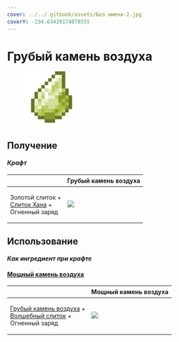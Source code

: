```yaml
---
cover: ../../.gitbook/assets/Без имени-2.jpg
coverY: -234.63428174878555
---
```


# Грубый камень воздуха

<figure><img src="../../.gitbook/assets/crude_air_gem_128.png" alt=""><figcaption></figcaption></figure>

## Получение

#### _Крафт_

| ㅤ                                                                                           | Грубый камень воздуха                          |
| ------------------------------------------------------------------------------------------- | ---------------------------------------------- |
| <p>Золотой слиток +<br><a href="red_aurum_ingot.md">Слиток Хана</a> +<br>Огненный заряд</p> | ![](../../.gitbook/assets/crude\_air\_gem.png) |

## Использование

#### _Как ингредиент при крафте_

#### [Мощный камень воздуха](powerful\_air\_shard.md)

| ㅤ                                                                                                                                  | Мощный камень воздуха                               |
| ---------------------------------------------------------------------------------------------------------------------------------- | --------------------------------------------------- |
| <p><a href="crude_air_gem.md">Грубый камень воздуха</a> +<br><a href="fairy_ingot.md">Волшебный слиток</a> +<br>Огненный заряд</p> | ![](../../.gitbook/assets/powerful\_air\_shard.png) |
